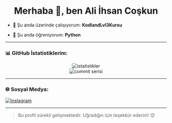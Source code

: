 <h1 align="center">Merhaba 👋, ben Ali İhsan Coşkun</h1>

- 🔭 Şu anda üzerinde çalışıyorum: **KodlandLvl3Kursu**

- 🌱 Şu anda öğreniyorum: **Python**

---

### 📊 GitHub İstatistiklerim:

<p align="center">
  <img src="https://github-readme-stats.vercel.app/api?username=githubkullaniciadın&show_icons=true&theme=tokyonight" alt="istatistikler" />
  <br />
  <img src="https://github-readme-streak-stats.herokuapp.com?user=githubkullaniciadın&theme=tokyonight" alt="commit serisi" />
</p>

---

### 🌐 Sosyal Medya:
[![Instagram](https://img.shields.io/badge/Instagram-E4405F.svg?&style=for-the-badge&logo=instagram&logoColor=white)](https://instagram.com/kullaniciadi)

---

> Bu profil sürekli gelişmektedir. Uğradığın için teşekkür ederim! 😊
